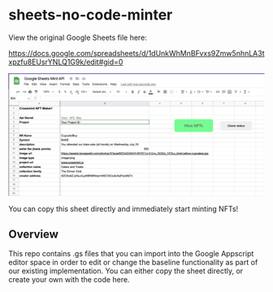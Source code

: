 # sheets-no-code-minter

View the original Google Sheets file here:

https://docs.google.com/spreadsheets/d/1dUnkWhMnBFvxs9Zmw5nhnLA3txpzfu8EUsrYNLQ1G9k/edit#gid=0

![Sheets NoCode Screenshot](./sheetsImage.png)


You can copy this sheet directly and immediately start minting NFTs!

## Overview

This repo contains .gs files that you can import into the Google Appscript editor space in order to edit or change the baseline functionality as part of our existing implementation.  You can either copy the sheet directly, or create your own with the code here.


